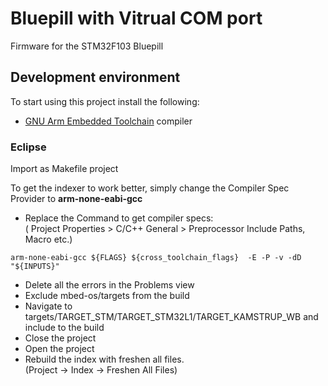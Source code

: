 # Bluepill with Vitrual COM port

Firmware for the STM32F103 Bluepill



## Development environment
To start using this project install the following:
  - [GNU Arm Embedded Toolchain](https://developer.arm.com/open-source/gnu-toolchain/gnu-rm/downloads) compiler

### Eclipse
Import as Makefile project

To get the indexer to work better, simply change the Compiler Spec Provider to **arm-none-eabi-gcc**  
 - Replace the Command to get compiler specs:  
 ( Project Properties > C/C++ General > Preprocessor Include Paths, Macro etc.)
```
arm-none-eabi-gcc ${FLAGS} ${cross_toolchain_flags}  -E -P -v -dD "${INPUTS}"
```
 - Delete all the errors in the Problems view
 - Exclude mbed-os/targets from the build
 - Navigate to targets/TARGET_STM/TARGET_STM32L1/TARGET_KAMSTRUP_WB and include to the build
 - Close the project
 - Open the project
 - Rebuild the index with freshen all files.  
 (Project -> Index -> Freshen All Files)